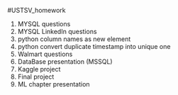 #USTSV_homework
1. MYSQL questions
2. MYSQL LinkedIn questions
3. python column names as new element
4. python convert duplicate timestamp into unique one
5. Walmart questions
6. DataBase presentation (MSSQL)
7. Kaggle project
8. Final project
9. ML chapter presentation
